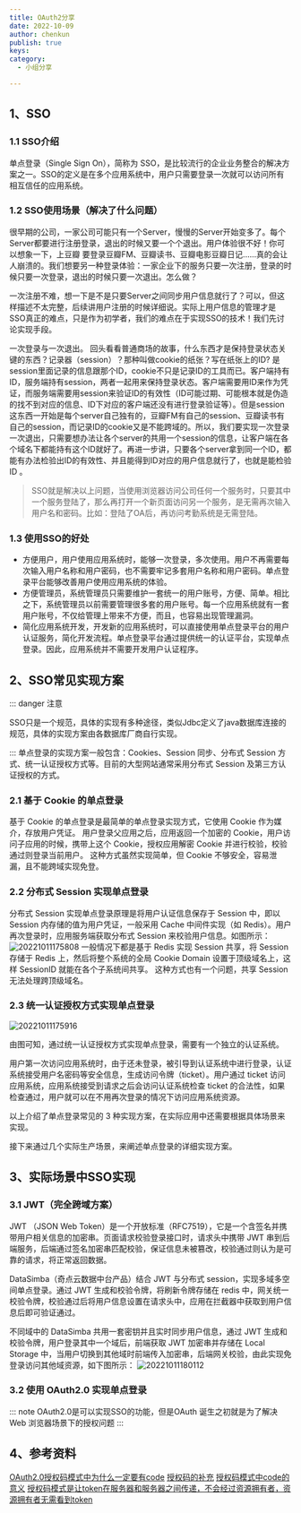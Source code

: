 ```yaml
---
title: OAuth2分享
date: 2022-10-09  
author: chenkun  
publish: true 
keys:  
category:  
  - 小组分享  

---
```


## 1、SSO

### 1.1 SSO介绍

单点登录（Single Sign On），简称为 SSO，是比较流行的企业业务整合的解决方案之一。SSO的定义是在多个应用系统中，用户只需要登录一次就可以访问所有相互信任的应用系统。

### 1.2 SSO使用场景（解决了什么问题）

很早期的公司，一家公司可能只有一个Server，慢慢的Server开始变多了。每个Server都要进行注册登录，退出的时候又要一个个退出。用户体验很不好！你可以想象一下，上豆瓣 要登录豆瓣FM、豆瓣读书、豆瓣电影豆瓣日记......真的会让人崩溃的。我们想要另一种登录体验：一家企业下的服务只要一次注册，登录的时候只要一次登录，退出的时候只要一次退出。怎么做？ 

一次注册不难，想一下是不是只要Server之间同步用户信息就行了？可以，但这样描述不太完整，后续讲用户注册的时候详细说。实际上用户信息的管理才是SSO真正的难点，只是作为初学者，我们的难点在于实现SSO的技术！我们先讨论实现手段。

一次登录与一次退出。 回头看看普通商场的故事，什么东西才是保持登录状态关键的东西？记录器（session）？那种叫做cookie的纸张？写在纸张上的ID? 是session里面记录的信息跟那个ID，cookie不只是记录ID的工具而已。客户端持有ID，服务端持有session，两者一起用来保持登录状态。客户端需要用ID来作为凭证，而服务端需要用session来验证ID的有效性（ID可能过期、可能根本就是伪造的找不到对应的信息、ID下对应的客户端还没有进行登录验证等）。但是session这东西一开始是每个server自己独有的，豆瓣FM有自己的session、豆瓣读书有自己的session，而记录ID的cookie又是不能跨域的。所以，我们要实现一次登录一次退出，只需要想办法让各个server的共用一个session的信息，让客户端在各个域名下都能持有这个ID就好了。再进一步讲，只要各个server拿到同一个ID，都能有办法检验出ID的有效性、并且能得到ID对应的用户信息就行了，也就是能检验ID 。

> SSO就是解决以上问题，当使用浏览器访问公司任何一个服务时，只要其中一个服务登陆了，那么再打开一个新页面访问另一个服务，是无需再次输入用户名和密码。比如：登陆了OA后，再访问考勤系统是无需登陆。

### 1.3 使用SSO的好处

- 方便用户，用户使用应用系统时，能够一次登录，多次使用。用户不再需要每次输入用户名称和用户密码，也不需要牢记多套用户名称和用户密码。单点登录平台能够改善用户使用应用系统的体验。
- 方便管理员，系统管理员只需要维护一套统一的用户账号，方便、简单。相比之下，系统管理员以前需要管理很多套的用户账号。每一个应用系统就有一套用户账号，不仅给管理上带来不方便，而且，也容易出现管理漏洞。
- 简化应用系统开发，开发新的应用系统时，可以直接使用单点登录平台的用户认证服务，简化开发流程。单点登录平台通过提供统一的认证平台，实现单点登录。因此，应用系统并不需要开发用户认证程序。

## 2、SSO常见实现方案

::: danger 注意

SSO只是一个规范，具体的实现有多种途径，类似Jdbc定义了java数据库连接的规范，具体的实现方案由各数据库厂商自行实现。

:::
单点登录的实现方案一般包含：Cookies、Session 同步、分布式 Session 方式、统一认证授权方式等。目前的大型网站通常采用分布式 Session 及第三方认证授权的方式。

### 2.1 基于 Cookie 的单点登录

基于 Cookie 的单点登录是最简单的单点登录实现方式，它使用 Cookie 作为媒介，存放用户凭证。
用户登录父应用之后，应用返回一个加密的 Cookie，用户访问子应用的时候，携带上这个 Cookie，授权应用解密 Cookie 并进行校验，校验通过则登录当前用户。
这种方式虽然实现简单，但 Cookie 不够安全，容易泄漏，且不能跨域实现免登。

### 2.2 分布式 Session 实现单点登录

分布式 Session 实现单点登录原理是将用户认证信息保存于 Session 中，即以 Session 内存储的值为用户凭证，一般采用 Cache 中间件实现（如 Redis）。用户再次登录时，应用服务端获取分布式 Session 来校验用户信息。如图所示：
![20221011175808](https://afatpig.oss-cn-chengdu.aliyuncs.com/blog/20221011175808.png)
一般情况下都是基于 Redis 实现 Session 共享，将 Session 存储于 Redis 上，然后将整个系统的全局 Cookie Domain 设置于顶级域名上，这样 SessionID 就能在各个子系统间共享。
这种方式也有一个问题，共享 Session 无法处理跨顶级域名。

### 2.3 统一认证授权方式实现单点登录

![20221011175916](https://afatpig.oss-cn-chengdu.aliyuncs.com/blog/20221011175916.png)

由图可知，通过统一认证授权方式实现单点登录，需要有一个独立的认证系统。

用户第一次访问应用系统时，由于还未登录，被引导到认证系统中进行登录，认证系统接受用户名密码等安全信息，生成访问令牌（ticket）。用户通过 ticket 访问应用系统，应用系统接受到请求之后会访问认证系统检查 ticket 的合法性，如果检查通过，用户就可以在不用再次登录的情况下访问应用系统资源。

以上介绍了单点登录常见的 3 种实现方案，在实际应用中还需要根据具体场景来实现。

接下来通过几个实际生产场景，来阐述单点登录的详细实现方案。

## 3、实际场景中SSO实现

### 3.1 JWT（完全跨域方案）

JWT （JSON Web Token）是一个开放标准（RFC7519），它是一个含签名并携带用户相关信息的加密串。页面请求校验登录接口时，请求头中携带 JWT 串到后端服务，后端通过签名加密串匹配校验，保证信息未被篡改，校验通过则认为是可靠的请求，将正常返回数据。

DataSimba（奇点云数据中台产品）结合 JWT 与分布式 session，实现多域多空间单点登录。通过 JWT 生成和校验令牌，将刷新令牌存储在 redis 中，网关统一校验令牌，校验通过后将用户信息设置在请求头中，应用在拦截器中获取到用户信息后即可验证通过。

不同域中的 DataSimba 共用一套密钥并且实时同步用户信息，通过 JWT 生成和校验令牌，用户登录其中一个域后，前端获取 JWT 加密串并存储在 Local Storage 中，当用户切换到其他域时前端传入加密串，后端网关校验，由此实现免登录访问其他域资源，如下图所示：
![20221011180112](https://afatpig.oss-cn-chengdu.aliyuncs.com/blog/20221011180112.png)

### 3.2 使用 OAuth2.0 实现单点登录

::: note
OAuth2.0是可以实现SSO的功能，但是OAuth 诞生之初就是为了解决 Web 浏览器场景下的授权问题
:::

## 4、参考资料

[OAuth2.0授权码模式中为什么一定要有code](https://zq99299.github.io/note-book/oath2/01/02.html)
[授权码的补充](https://blog.csdn.net/qq_38292691/article/details/124802159)
[授权码模式中code的意义](https://stackoverflow.com/questions/13387698/why-is-there-an-authorization-code-flow-in-oauth2-when-implicit-flow-works-s/13389335#13389335)
[授权码模式是让token在服务器和服务器之间传递，不会经过资源拥有者，资源拥有者无需看到token](https://stackoverflow.com/questions/7522831/what-is-the-purpose-of-the-implicit-grant-authorization-type-in-oauth-2?noredirect=1&lq=1)